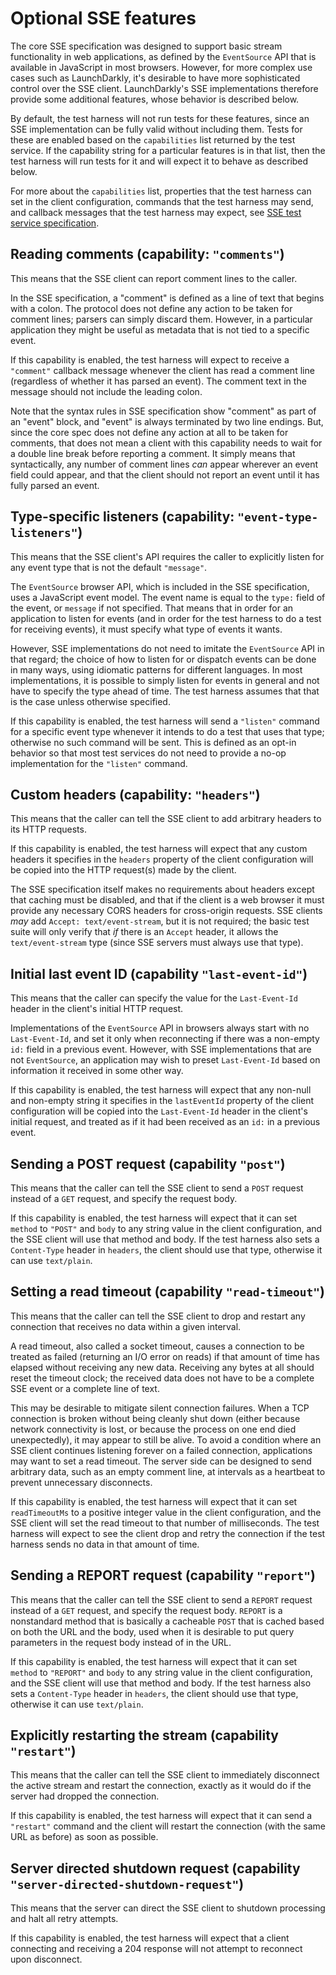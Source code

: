 # Optional SSE features

The core SSE specification was designed to support basic stream functionality in web applications, as defined by the `EventSource` API that is available in JavaScript in most browsers. However, for more complex use cases such as LaunchDarkly, it's desirable to have more sophisticated control over the SSE client. LaunchDarkly's SSE implementations therefore provide some additional features, whose behavior is described below.

By default, the test harness will not run tests for these features, since an SSE implementation can be fully valid without including them. Tests for these are enabled based on the `capabilities` list returned by the test service. If the capability string for a particular features is in that list, then the test harness will run tests for it and will expect it to behave as described below.

For more about the `capabilities` list, properties that the test harness can set in the client configuration, commands that the test harness may send, and callback messages that the test harness may expect, see [SSE test service specification](./service_spec.md).

## Reading comments (capability: `"comments"`)

This means that the SSE client can report comment lines to the caller.

In the SSE specification, a "comment" is defined as a line of text that begins with a colon. The protocol does not define any action to be taken for comment lines; parsers can simply discard them. However, in a particular application they might be useful as metadata that is not tied to a specific event.

If this capability is enabled, the test harness will expect to receive a `"comment"` callback message whenever the client has read a comment line (regardless of whether it has parsed an event). The comment text in the message should not include the leading colon.

Note that the syntax rules in SSE specification show "comment" as part of an "event" block, and "event" is always terminated by two line endings. But, since the core spec does not define any action at all to be taken for comments, that does not mean a client with this capability needs to wait for a double line break before reporting a comment. It simply means that syntactically, any number of comment lines _can_ appear wherever an event field could appear, and that the client should not report an event until it has fully parsed an event.

## Type-specific listeners (capability: `"event-type-listeners"`)

This means that the SSE client's API requires the caller to explicitly listen for any event type that is not the default `"message"`.

The `EventSource` browser API, which is included in the SSE specification, uses a JavaScript event model. The event name is equal to the `type:` field of the event, or `message` if not specified. That means that in order for an application to listen for events (and in order for the test harness to do a test for receiving events), it must specify what type of events it wants.

However, SSE implementations do not need to imitate the `EventSource` API in that regard; the choice of how to listen for or dispatch events can be done in many ways, using idiomatic patterns for different languages. In most implementations, it is possible to simply listen for events in general and not have to specify the type ahead of time. The test harness assumes that that is the case unless otherwise specified.

If this capability is enabled, the test harness will send a `"listen"` command for a specific event type whenever it intends to do a test that uses that type; otherwise no such command will be sent. This is defined as an opt-in behavior so that most test services do not need to provide a no-op implementation for the `"listen"` command.

## Custom headers (capability: `"headers"`)

This means that the caller can tell the SSE client to add arbitrary headers to its HTTP requests.

If this capability is enabled, the test harness will expect that any custom headers it specifies in the `headers` property of the client configuration will be copied into the HTTP request(s) made by the client.

The SSE specification itself makes no requirements about headers except that caching must be disabled, and that if the client is a web browser it must provide any necessary CORS headers for cross-origin requests. SSE clients _may_ add `Accept: text/event-stream`, but it is not required; the basic test suite will only verify that _if_ there is an `Accept` header, it allows the `text/event-stream` type (since SSE servers must always use that type).

## Initial last event ID (capability `"last-event-id"`)

This means that the caller can specify the value for the `Last-Event-Id` header in the client's initial HTTP request.

Implementations of the `EventSource` API in browsers always start with no `Last-Event-Id`, and set it only when reconnecting if there was a non-empty `id:` field in a previous event. However, with SSE implementations that are not `EventSource`, an application may wish to preset `Last-Event-Id` based on information it received in some other way.

If this capability is enabled, the test harness will expect that any non-null and non-empty string it specifies in the `lastEventId` property of the client configuration will be copied into the `Last-Event-Id` header in the client's initial request, and treated as if it had been received as an `id:` in a previous event.

## Sending a POST request (capability `"post"`)

This means that the caller can tell the SSE client to send a `POST` request instead of a `GET` request, and specify the request body.

If this capability is enabled, the test harness will expect that it can set `method` to `"POST"` and `body` to any string value in the client configuration, and the SSE client will use that method and body. If the test harness also sets a `Content-Type` header in `headers`, the client should use that type, otherwise it can use `text/plain`.

## Setting a read timeout (capability `"read-timeout"`)

This means that the caller can tell the SSE client to drop and restart any connection that receives no data within a given interval.

A read timeout, also called a socket timeout, causes a connection to be treated as failed (returning an I/O error on reads) if that amount of time has elapsed without receiving any new data. Receiving any bytes at all should reset the timeout clock; the received data does not have to be a complete SSE event or a complete line of text.

This may be desirable to mitigate silent connection failures. When a TCP connection is broken without being cleanly shut down (either because network connectivity is lost, or because the process on one end died unexpectedly), it may appear to still be alive. To avoid a condition where an SSE client continues listening forever on a failed connection, applications may want to set a read timeout. The server side can be designed to send arbitrary data, such as an empty comment line, at intervals as a heartbeat to prevent unnecessary disconnects.

If this capability is enabled, the test harness will expect that it can set `readTimeoutMs` to a positive integer value in the client configuration, and the SSE client will set the read timeout to that number of milliseconds. The test harness will expect to see the client drop and retry the connection if the test harness sends no data in that amount of time.

## Sending a REPORT request (capability `"report"`)

This means that the caller can tell the SSE client to send a `REPORT` request instead of a `GET` request, and specify the request body. `REPORT` is a nonstandard method that is basically a cacheable `POST` that is cached based on both the URL and the body, used when it is desirable to put query parameters in the request body instead of in the URL.

If this capability is enabled, the test harness will expect that it can set `method` to `"REPORT"` and `body` to any string value in the client configuration, and the SSE client will use that method and body. If the test harness also sets a `Content-Type` header in `headers`, the client should use that type, otherwise it can use `text/plain`.

## Explicitly restarting the stream (capability `"restart"`)

This means that the caller can tell the SSE client to immediately disconnect the active stream and restart the connection, exactly as it would do if the server had dropped the connection.

If this capability is enabled, the test harness will expect that it can send a `"restart"` command and the client will restart the connection (with the same URL as before) as soon as possible.

## Server directed shutdown request (capability `"server-directed-shutdown-request"`)

This means that the server can direct the SSE client to shutdown processing and halt all retry attempts.

If this capability is enabled, the test harness will expect that a client connecting and receiving a 204 response will not attempt to reconnect upon disconnect.
